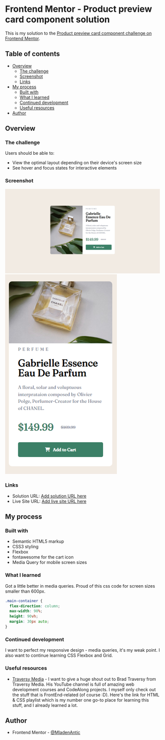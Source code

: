 # Frontend Mentor - Product preview card component solution

This is my solution to the [Product preview card component challenge on Frontend Mentor](https://www.frontendmentor.io/challenges/product-preview-card-component-GO7UmttRfa).

## Table of contents

- [Overview](#overview)
  - [The challenge](#the-challenge)
  - [Screenshot](#screenshot)
  - [Links](#links)
- [My process](#my-process)
  - [Built with](#built-with)
  - [What I learned](#what-i-learned)
  - [Continued development](#continued-development)
  - [Useful resources](#useful-resources)
- [Author](#author)

## Overview

### The challenge

Users should be able to:

- View the optimal layout depending on their device's screen size
- See hover and focus states for interactive elements

### Screenshot

![](desktop-design.png)
![](mobile-design.png)

### Links

- Solution URL: [Add solution URL here](https://your-solution-url.com)
- Live Site URL: [Add live site URL here](https://your-live-site-url.com)

## My process

### Built with

- Semantic HTML5 markup
- CSS3 styling
- Flexbox
- fontawesome for the cart icon
- Media Query for mobile screen sizes

### What I learned

Got a little better in media queries. Proud of this css code for screen sizes smaller than 600px.

```css
.main-container {
  flex-direction: column;
  max-width: 90%;
  height: 90vh;
  margin: 30px auto;
}
```

### Continued development

I want to perfect my responsive design - media queries, it's my weak point. I also want to continue learning CSS Flexbox and Grid.

### Useful resources

- [Traversy Media](https://www.youtube.com/watch?v=UB1O30fR-EE&list=PLillGF-RfqbZTASqIqdvm1R5mLrQq79CU&ab_channel=TraversyMedia) - I want to give a huge shout out to Brad Traversy from Traversy Media. His YouTube channel is full of amazing web development courses and CodeAlong projects. I myself only check out the stuff that is FrontEnd-related (of course :D). Here's the link for HTML & CSS playlist which is my number one go-to place for learning this stuff, and I already learned a lot.

## Author

- Frontend Mentor - [@MladenAntic](https://www.frontendmentor.io/profile/MladenAntic)
